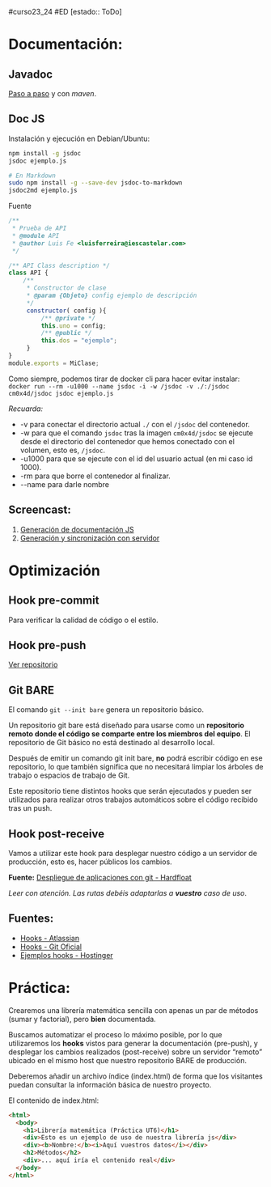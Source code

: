 #curso23_24 #ED [estado:: ToDo] 

# Documentación:
## Javadoc
[Paso a paso](https://www.baeldung.com/javadoc) y con *maven*.

## Doc JS

Instalación y ejecución en Debian/Ubuntu:
```bash
npm install -g jsdoc
jsdoc ejemplo.js

# En Markdown
sudo npm install -g --save-dev jsdoc-to-markdown
jsdoc2md ejemplo.js
```

Fuente
```js
/**
 * Prueba de API
 * @module API
 * @author Luis Fe <luisferreira@iescastelar.com>
 */

/** API Class description */
class API {
    /**
     * Constructor de clase
     * @param {Objeto} config ejemplo de descripción
     */
     constructor( config ){
         /** @private */
         this.uno = config;
         /** @public */
         this.dos = "ejemplo";
     }
}
module.exports = MiClase;
```

Como siempre, podemos tirar de docker cli para hacer evitar instalar: `docker run --rm -u1000 --name jsdoc -i -w /jsdoc -v ./:/jsdoc cm0x4d/jsdoc jsdoc ejemplo.js`

*Recuarda:*
+ -v para conectar el directorio actual `./` con el `/jsdoc` del contenedor.
+ -w para que el comando `jsdoc` tras la imagen `cm0x4d/jsdoc` se ejecute desde el directorio del contenedor que hemos conectado con el volumen, esto es, `/jsdoc`.
+ -u1000 para que se ejecute con el id del usuario actual (en mi caso id 1000).
+ -rm para que borre el contenedor al finalizar.
+ --name para darle nombre

## Screencast:
1. [Generación de documentación JS](https://ascii.luiscastelar.duckdns.org/a/2)
2. [Generación y sincronización con servidor](https://ascii.luiscastelar.duckdns.org/a/3)


# Optimización

## Hook pre-commit
Para verificar la calidad de código o el estilo.

## Hook pre-push
[Ver repositorio](https://github.com/luiscastelar/ed_hooks)

## Git BARE
El comando `git --init bare` genera un repositorio básico. 

Un repositorio git bare está diseñado para usarse como un **repositorio remoto donde el código se comparte entre los miembros del equipo**. El repositorio de Git básico no está destinado al desarrollo local.

Después de emitir un comando git init bare, **no** podrá escribir código en ese repositorio, lo que también significa que no necesitará limpiar los árboles de trabajo o espacios de trabajo de Git.

Este repositorio tiene distintos hooks que serán ejecutados y pueden ser utilizados para realizar otros trabajos automáticos sobre el código recibido tras un push.

## Hook post-receive
Vamos a utilizar este hook para desplegar nuestro código a un servidor de producción, esto es, hacer públicos los cambios.

**Fuente:** [Despliegue de aplicaciones con git - Hardfloat](https://hardfloat.es/blog/2021/03/23/desplegar-aplicaciones-con-git.html)

*Leer con atención. Las rutas debéis adaptarlas a **vuestro** caso de uso*.

## Fuentes:
+ [Hooks - Atlassian](https://www.atlassian.com/es/git/tutorials/git-hooks)
+ [Hooks - Git Oficial](https://git-scm.com/book/es/v2/Personalizaci%C3%B3n-de-Git-Puntos-de-enganche-en-Git)
+ [Ejemplos hooks - Hostinger](https://www.hostinger.es/tutoriales/como-usar-git-hooks)


# Práctica:
Crearemos una librería matemática sencilla con apenas un par de métodos (sumar y factorial), pero **bien** documentada.

Buscamos automatizar el proceso lo máximo posible, por lo que utilizaremos los **hooks** vistos para generar la documentación (pre-push), y desplegar los cambios realizados (post-receive) sobre un servidor “remoto” ubicado en el mismo host que nuestro repositorio BARE de producción.

Deberemos añadir un archivo índice (index.html) de forma que los visitantes puedan consultar la información básica de nuestro proyecto.

El contenido de index.html:
```html
<html>
  <body>
    <h1>Librería matemática (Práctica UT6)</h1>
    <div>Esto es un ejemplo de uso de nuestra librería js</div>
    <div><b>Nombre:</b><i>Aquí vuestros datos</i></div>
    <h2>Métodos</h2>
    <div>... aquí iría el contenido real</div>
  </body>
</html>
```
